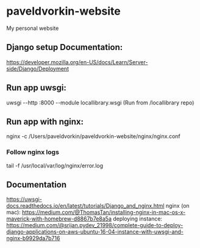 # paveldvorkin-website
My personal website


## Django setup Documentation: 
https://developer.mozilla.org/en-US/docs/Learn/Server-side/Django/Deployment



## Run app uwsgi: 
uwsgi --http :8000 --module locallibrary.wsgi (Run from /locallibrary repo)

## Run app with nginx:
nginx -c /Users/paveldvorkin/paveldvorkin-website/nginx/nginx.conf
### Follow nginx logs
tail -f /usr/local/var/log/nginx/error.log

## Documentation
https://uwsgi-docs.readthedocs.io/en/latest/tutorials/Django_and_nginx.html
nginx (on mac): https://medium.com/@ThomasTan/installing-nginx-in-mac-os-x-maverick-with-homebrew-d8867b7e8a5a
deploying instance: https://medium.com/@srijan.pydev_21998/complete-guide-to-deploy-django-applications-on-aws-ubuntu-16-04-instance-with-uwsgi-and-nginx-b9929da7b716